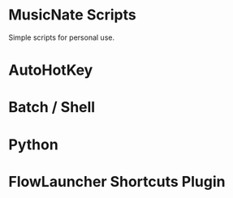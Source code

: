 # MusicNate Scripts

Simple scripts for personal use.

# AutoHotKey

# Batch / Shell

# Python

# FlowLauncher Shortcuts Plugin
